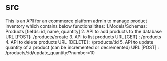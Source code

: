 # src
This is an API for an ecommerce platform admin to manage product inventory which contains below functionalitites:
1.Models/Schemas:
    Products [fields: id, name, quantity]
2. API to add products to the database
    URL [POST]: /products/create
3. API to list products
    URL [GET] : /products
4. API to delete products
    URL [DELETE] : /products/:id
5. API to update quantity of a product (can be incremented or decremented)
    URL [POST] : /products/:id/update_quantity/?number=10
